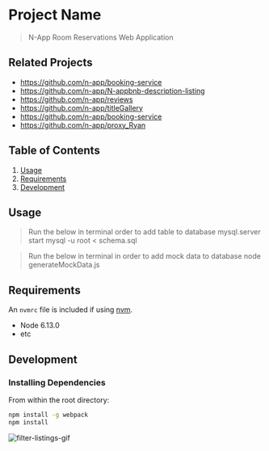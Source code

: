 # Project Name

> N-App Room Reservations Web Application

## Related Projects

  - https://github.com/n-app/booking-service
  - https://github.com/n-app/N-appbnb-description-listing
  - https://github.com/n-app/reviews
  - https://github.com/n-app/titleGallery
  - https://github.com/n-app/booking-service
  - https://github.com/n-app/proxy_Ryan

## Table of Contents

1. [Usage](#Usage)
1. [Requirements](#requirements)
1. [Development](#development)

## Usage

> Run the below in terminal order to add table to database
mysql.server start
mysql -u root < schema.sql

> Run the below in terminal in order to add mock data to database
node generateMockData.js


## Requirements

An `nvmrc` file is included if using [nvm](https://github.com/creationix/nvm).

- Node 6.13.0
- etc

## Development

### Installing Dependencies

From within the root directory:

```sh
npm install -g webpack
npm install
```
![filter-listings-gif](https://user-images.githubusercontent.com/37486321/53919604-5d994380-401f-11e9-8879-a412e6c08f0f.gif)

